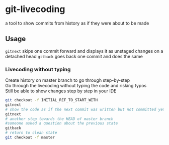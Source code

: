 # git-livecoding
a tool to show commits from history as if they were about to be made

## Usage

`gitnext` skips one commit forward and displays it as unstaged changes on a detached head
`gitback` goes back one commit and does the same

### Livecoding without typing

Create history on master branch to go through step-by-step  
Go through the livecoding without typing the code and risking typos  
Still be able to show changes step by step in your IDE

```bash
git checkout -f INITIAL_REF_TO_START_WITH
gitnext
# show the code as if the next commit was written but not committed yet
gitnext
# another step towards the HEAD of master branch
#someone asked a question about the previous state
gitback
# return to clean state
git checkout -f master

```
